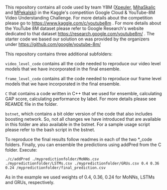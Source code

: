 This repository contains all code used by team Y8M ([Xpeuler](https://www.kaggle.com/xpeuler), [MihaSkalic](https://www.kaggle.com/mihaskalic) and [MPekalski](https://www.kaggle.com/mpekalski)) in the Kaggle's competition Google Cloud & YouTube-8M Video Understanding Challenge. For more details about the competition please go to https://www.kaggle.com/c/youtube8m . For more details about the YouTube 8M dataset please refer to Google Research's website dedicated to that dataset https://research.google.com/youtube8m/ . The starter code we based our solution on was provided by the organizers under https://github.com/google/youtube-8m/ 


This repository contains three additional subfolders:

`video_level_code` contains all the code needed to reproduce our video level models that we have incorporated in the final ensemble.

`frame_level_code` contains all the code needed to reproduce our frame level models that we have incorporated in the final ensemble.

`C` that contains a code written in C++ that we used for ensemble, calculating GAP score, calculating performance by label. For more details please see REAMDE file in the folder.

`bstnet`, which contains a bit older version of the code that also includes boosting network. So, not all changes we have introduced that are available in this folder are also available in the bstnet. For a sample usage script please refer to the bash script in the bstnet.

To reproduce the final results follow readmes in each of the two *_code folders. Finally, you can ensemble the predictions using addPred from the C folder. Execute: 

```
./c/addPred ./mypredictionfolder/MoNNs.csv ./mypredictionfolder/LSTMs.csv ./mypredictionfolder/GRUs.csv 0.4 0.36 0.24 /mypredictionfolder/final_prediction.csv
```

As in the example we used weights of 0.4, 0.36, 0.24 for MoNNs, LSTMs and GRUs, respectively.
